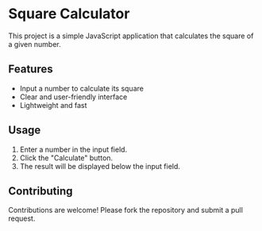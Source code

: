 # Square Calculator

This project is a simple JavaScript application that calculates the square of a given number.

## Features

- Input a number to calculate its square
- Clear and user-friendly interface
- Lightweight and fast

## Usage

1. Enter a number in the input field.
2. Click the "Calculate" button.
3. The result will be displayed below the input field.

## Contributing

Contributions are welcome! Please fork the repository and submit a pull request.